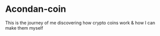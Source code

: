 # Acondan-coin
This is the journey of me discovering how crypto coins work &amp; how I can make them myself
